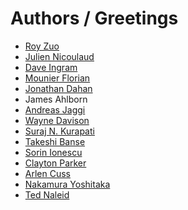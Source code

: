 Authors / Greetings
===================

 * [Roy Zuo](https://github.com/roylez)
 * [Julien Nicoulaud](https://github.com/nicoulaj)
 * [Dave Ingram](https://github.com/dingram)
 * [Mounier Florian](https://github.com/paradoxxxzero)
 * [Jonathan Dahan](https://github.com/jedahan)
 * James Ahlborn
 * [Andreas Jaggi](https://github.com/x-way)
 * [Wayne Davison](https://github.com/WayneD)
 * [Suraj N. Kurapati](https://github.com/sunaku)
 * [Takeshi Banse](https://github.com/hchbaw)
 * [Sorin Ionescu](https://github.com/sorin-ionescu)
 * [Clayton Parker](https://github.com/claytron)
 * [Arlen Cuss](https://github.com/celtic)
 * [Nakamura Yoshitaka](https://github.com/nakamuray)
 * [Ted Naleid](https://github.com/tednaleid)
